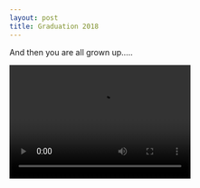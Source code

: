 ```yaml
---
layout: post
title: Graduation 2018
---
```




And then you are all grown up.....


<video src="https://video-ort2-1.xx.fbcdn.net/v/t42.3356-2/33583965_10214002983142095_1369235256137220096_n.mp4/video-1527523786.mp4?_nc_cat=0&vabr=1053427&oh=a0946591912b32fa4ce89236770fa053&oe=5B1C9A1E&dl=1" width="320" height="200" controls preload></video>
